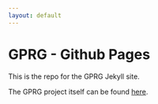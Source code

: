 ```yaml
---
layout: default
---
```

# GPRG - Github Pages #

This is the repo for the GPRG Jekyll site.

The GPRG project itself can be found [here](https://github.com/NelsonCrosby/GraphPaperRaceGame).
